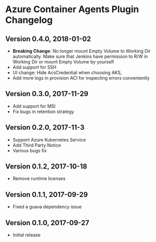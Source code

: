 # Azure Container Agents Plugin Changelog

## Version 0.4.0, 2018-01-02
* **Breaking Change**: No longer mount Empty Volume to Working Dir automatically. Make sure that Jenkins have permission
to R/W in Working Dir or mount Empty Volume by yourself   
* Add support for SSH 
* UI change: Hide AcsCredential when choosing AKS, 
* Add more logs in provision ACI for inspecting errors conveniently

## Version 0.3.0, 2017-11-29
* Add support for MSI
* Fix bugs in retention strategy

## Version 0.2.0, 2017-11-3
* Support Azure Kubernetes Service
* Add Third Party Notice
* Various bugs fix

## Version 0.1.2, 2017-10-18
* Remove runtime licenses

## Version 0.1.1, 2017-09-29
* Fixed a guava dependency issue

## Version 0.1.0, 2017-09-27
* Initial release
